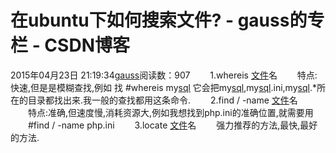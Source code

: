 # 在ubuntu下如何搜索文件? - gauss的专栏 - CSDN博客
2015年04月23日 21:19:34[gauss](https://me.csdn.net/mathlmx)阅读数：907
　　1.whereis [文件](/Soft/Tools/File/index.html)名
　　特点:快速,但是是模糊查找,例如 找 #whereis my[sql](/Dev/DataBase/MsSql/index.html) 它会把my[sql](/Dev/DataBase/MsSql/index.html),my[sql](/Dev/DataBase/MsSql/index.html).ini,my[sql](/Dev/DataBase/MsSql/index.html).*所在的目录都找出来.我一般的查找都用这条命令.
　　2.find / -name [文件](/Soft/Tools/File/index.html)名
　　特点:准确,但速度慢,消耗资源大,例如我想找到php.ini的准确位置,就需要用
　　#find / -name php.ini
　　3.locate [文件](/Soft/Tools/File/index.html)名
　　强力推荐的方法,最快,最好的方法.
